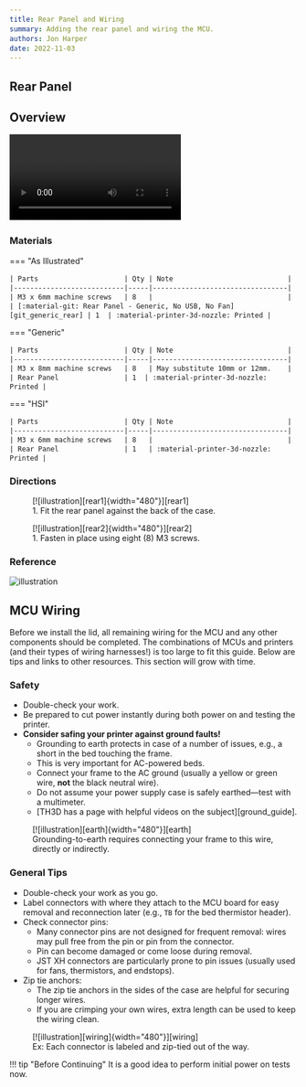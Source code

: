 ```yaml
---
title: Rear Panel and Wiring
summary: Adding the rear panel and wiring the MCU.
authors: Jon Harper
date: 2022-11-03
---
```


## Rear Panel

## Overview

<video controls="">
    <source src="https://jon-harper.github.io/OmniBox/video/0.9.9/rear.mp4" type="video/mp4">
</video>

### Materials

=== "As Illustrated"

    | Parts                     | Qty | Note                            |
    |---------------------------|-----|---------------------------------|
    | M3 x 6mm machine screws   | 8   |                                 |
    | [:material-git: Rear Panel - Generic, No USB, No Fan][git_generic_rear] | 1  | :material-printer-3d-nozzle: Printed |

=== "Generic"

    | Parts                     | Qty | Note                            |
    |---------------------------|-----|---------------------------------|
    | M3 x 8mm machine screws   | 8   | May substitute 10mm or 12mm.    |
    | Rear Panel                | 1  | :material-printer-3d-nozzle: Printed |

=== "HSI"

    | Parts                     | Qty | Note                            |
    |---------------------------|-----|---------------------------------|
    | M3 x 6mm machine screws   | 8   |                                 |
    | Rear Panel                | 1   | :material-printer-3d-nozzle: Printed |

### Directions
                                                            
<figure markdown>
  [![illustration][rear1]{width="480"}][rear1]
  <figcaption>1. Fit the rear panel against the back of the case.</figcaption>
</figure>

<figure markdown>
  [![illustration][rear2]{width="480"}][rear2]
  <figcaption>1. Fasten in place using eight (8) M3 screws.</figcaption>
</figure>

### Reference

![illustration][rear_final]

## MCU Wiring

Before we install the lid, all remaining wiring for the MCU and any other components should be completed. The combinations of MCUs and printers (and their types of wiring harnesses!) is too large to fit this guide. Below are tips and links to other resources. This section will grow with time.

### Safety 

- Double-check your work.
- Be prepared to cut power instantly during both power on and testing the printer.
- **Consider safing your printer against ground faults!**
    - Grounding to earth protects in case of a number of issues, e.g., a short in the bed touching the frame.
    - This is very important for AC-powered beds.
    - Connect your frame to the AC ground (usually a yellow or green wire, **not** the black neutral wire).
    - Do not assume your power supply case is safely earthed—test with a multimeter.
    - [TH3D has a page with helpful videos on the subject][ground_guide].

<figure markdown>
  [![illustration][earth]{width="480"}][earth]
  <figcaption>Grounding-to-earth requires connecting your frame to this wire, directly or indirectly.</figcaption>
</figure>

### General Tips

- Double-check your work as you go.
- Label connectors with where they attach to the MCU board for easy removal and reconnection later (e.g., `TB` for the bed thermistor header).
- Check connector pins:
    - Many connector pins are not designed for frequent removal: wires may pull free from the pin or pin from the connector.
    - Pin can become damaged or come loose during removal.
    - JST XH connectors are particularly prone to pin issues (usually used for fans, thermistors, and endstops).
- Zip tie anchors:
    - The zip tie anchors in the sides of the case are helpful for securing longer wires.
    - If you are crimping your own wires, extra length can be used to keep the wiring clean.

<figure markdown>
  [![illustration][wiring]{width="480"}][wiring]
  <figcaption>Ex: Each connector is labeled and zip-tied out of the way.</figcaption>
</figure>

!!! tip "Before Continuing"
    It is a good idea to perform initial power on tests now.


[rear1]: ../img/assembly/panels/rear/rear1.png
[rear2]: ../img/assembly/panels/rear/rear2.png
[rear_final]: ../img/assembly/panels/rear/rear_final.png

[earth]: ../img/assembly/earth.webp
[wiring]: ../img/assembly/wiring.webp